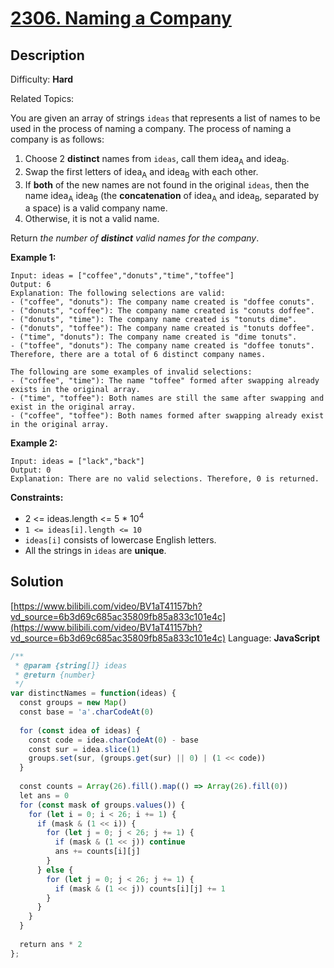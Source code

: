 # [2306\. Naming a Company](https://leetcode.com/problems/naming-a-company/)

## Description

Difficulty: **Hard**  

Related Topics:


You are given an array of strings `ideas` that represents a list of names to be used in the process of naming a company. The process of naming a company is as follows:

1.  Choose 2 **distinct** names from `ideas`, call them idea<sub>A</sub> and idea<sub>B</sub>.
2.  Swap the first letters of idea<sub>A</sub> and idea<sub>B</sub> with each other.
3.  If **both** of the new names are not found in the original `ideas`, then the name idea<sub>A</sub> idea<sub>B</sub> (the **concatenation** of idea<sub>A</sub> and idea<sub>B</sub>, separated by a space) is a valid company name.
4.  Otherwise, it is not a valid name.

Return _the number of **distinct** valid names for the company_.

**Example 1:**

```
Input: ideas = ["coffee","donuts","time","toffee"]
Output: 6
Explanation: The following selections are valid:
- ("coffee", "donuts"): The company name created is "doffee conuts".
- ("donuts", "coffee"): The company name created is "conuts doffee".
- ("donuts", "time"): The company name created is "tonuts dime".
- ("donuts", "toffee"): The company name created is "tonuts doffee".
- ("time", "donuts"): The company name created is "dime tonuts".
- ("toffee", "donuts"): The company name created is "doffee tonuts".
Therefore, there are a total of 6 distinct company names.

The following are some examples of invalid selections:
- ("coffee", "time"): The name "toffee" formed after swapping already exists in the original array.
- ("time", "toffee"): Both names are still the same after swapping and exist in the original array.
- ("coffee", "toffee"): Both names formed after swapping already exist in the original array.
```

**Example 2:**

```
Input: ideas = ["lack","back"]
Output: 0
Explanation: There are no valid selections. Therefore, 0 is returned.
```

**Constraints:**

*   2 <= ideas.length <= 5 * 10<sup>4</sup>
*   `1 <= ideas[i].length <= 10`
*   `ideas[i]` consists of lowercase English letters.
*   All the strings in `ideas` are **unique**.


## Solution
[https://www.bilibili.com/video/BV1aT41157bh?vd_source=6b3d69c685ac35809fb85a833c101e4c](https://www.bilibili.com/video/BV1aT41157bh?vd_source=6b3d69c685ac35809fb85a833c101e4c)
Language: **JavaScript**

```javascript
/**
 * @param {string[]} ideas
 * @return {number}
 */
var distinctNames = function(ideas) {
  const groups = new Map()
  const base = 'a'.charCodeAt(0)
  
  for (const idea of ideas) {
    const code = idea.charCodeAt(0) - base
    const sur = idea.slice(1)
    groups.set(sur, (groups.get(sur) || 0) | (1 << code))
  }
  
  const counts = Array(26).fill().map(() => Array(26).fill(0))
  let ans = 0
  for (const mask of groups.values()) {
    for (let i = 0; i < 26; i += 1) {
      if (mask & (1 << i)) {
        for (let j = 0; j < 26; j += 1) {
          if (mask & (1 << j)) continue
          ans += counts[i][j]
        }
      } else {
        for (let j = 0; j < 26; j += 1) {
          if (mask & (1 << j)) counts[i][j] += 1
        }
      }
    }
  }
  
  return ans * 2
};
```